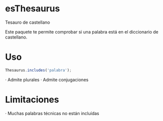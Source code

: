 # esThesaurus
Tesauro de castellano

Este paquete te permite comprobar si una palabra está en el diccionario de castellano.

# Uso
```javascript
Thesaurus.includes('palabra');
```
· Admite plurales
· Admite conjugaciones



# Limitaciones

· Muchas palabras técnicas no están incluídas


